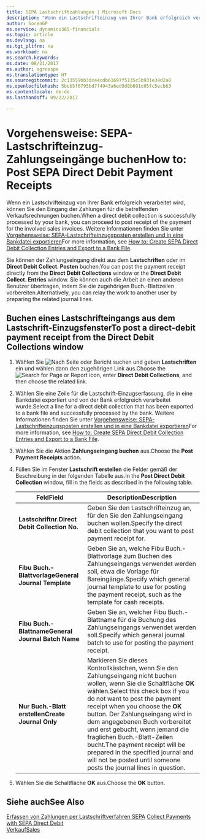 ```yaml
---
title: SEPA Lastschriftzahlungen | Microsoft Docs
description: "Wenn ein Lastschrifteinzug von Ihrer Bank erfolgreich verarbeitet wird, können Sie den Eingang der Zahlungen für die betreffenden Verkaufsrechnungen buchen."
author: SorenGP
ms.service: dynamics365-financials
ms.topic: article
ms.devlang: na
ms.tgt_pltfrm: na
ms.workload: na
ms.search.keywords: 
ms.date: 08/21/2017
ms.author: sgroespe
ms.translationtype: HT
ms.sourcegitcommit: 2c13559bb3dc44cdb61697f5135c5b931e34d2a8
ms.openlocfilehash: 5beb5f6795bd7f4943a6ed9d8b691c05fc5ecb63
ms.contentlocale: de-de
ms.lasthandoff: 09/22/2017

---
```

# <a name="how-to-post-sepa-direct-debit-payment-receipts"></a><span data-ttu-id="ea1b7-103">Vorgehensweise: SEPA-Lastschrifteinzug-Zahlungseingänge buchen</span><span class="sxs-lookup"><span data-stu-id="ea1b7-103">How to: Post SEPA Direct Debit Payment Receipts</span></span>
<span data-ttu-id="ea1b7-104">Wenn ein Lastschrifteinzug von Ihrer Bank erfolgreich verarbeitet wird, können Sie den Eingang der Zahlungen für die betreffenden Verkaufsrechnungen buchen.</span><span class="sxs-lookup"><span data-stu-id="ea1b7-104">When a direct debit collection is successfully processed by your bank, you can proceed to post receipt of the payment for the involved sales invoices.</span></span> <span data-ttu-id="ea1b7-105">Weitere Informationen finden Sie unter [Vorgehensweise: SEPA-Lastschrifteinzugsposten erstellen und in eine Bankdatei exportieren](finance-how-create-sepa-direct-debit-collection-entries-export-bank-file.md)</span><span class="sxs-lookup"><span data-stu-id="ea1b7-105">For more information, see [How to: Create SEPA Direct Debit Collection Entries and Export to a Bank File](finance-how-create-sepa-direct-debit-collection-entries-export-bank-file.md).</span></span>  

<span data-ttu-id="ea1b7-106">Sie können der Zahlungseingang direkt aus dem **Lastschriften** oder im **Direct Debit Collect. Posten** buchen.</span><span class="sxs-lookup"><span data-stu-id="ea1b7-106">You can post the payment receipt directly from the **Direct Debit Collections** window or the **Direct Debit Collect. Entries** window.</span></span> <span data-ttu-id="ea1b7-107">Sie können auch die Arbeit an einen anderen Benutzer übertragen, indem Sie die zugehörigen Buch.-Blattzeilen vorbereiten.</span><span class="sxs-lookup"><span data-stu-id="ea1b7-107">Alternatively, you can relay the work to another user by preparing the related journal lines.</span></span>  

## <a name="to-post-a-direct-debit-payment-receipt-from-the-direct-debit-collections-window"></a><span data-ttu-id="ea1b7-108">Buchen eines Lastschrifteingangs aus dem Lastschrift-Einzugsfenster</span><span class="sxs-lookup"><span data-stu-id="ea1b7-108">To post a direct-debit payment receipt from the Direct Debit Collections window</span></span>  
1. <span data-ttu-id="ea1b7-109">Wählen Sie ![Nach Seite oder Bericht suchen](media/ui-search/search_small.png "Nach Seite oder Berichtsymbol suchen") und geben **Lastschriften** ein und wählen dann den zugehörigen Link aus.</span><span class="sxs-lookup"><span data-stu-id="ea1b7-109">Choose the ![Search for Page or Report](media/ui-search/search_small.png "Search for Page or Report icon") icon, enter **Direct Debit Collections**, and then choose the related link.</span></span>  
2. <span data-ttu-id="ea1b7-110">Wählen Sie eine Zeile für die Lastschrift-Einzugserfassung, die in eine Bankdatei exportiert und von der Bank erfolgreich verarbeitet wurde.</span><span class="sxs-lookup"><span data-stu-id="ea1b7-110">Select a line for a direct debit collection that has been exported to a bank file and successfully processed by the bank.</span></span> <span data-ttu-id="ea1b7-111">Weitere Informationen finden Sie unter [Vorgehensweise: SEPA-Lastschrifteinzugsposten erstellen und in eine Bankdatei exportieren](finance-how-create-sepa-direct-debit-collection-entries-export-bank-file.md)</span><span class="sxs-lookup"><span data-stu-id="ea1b7-111">For more information, see [How to: Create SEPA Direct Debit Collection Entries and Export to a Bank File](finance-how-create-sepa-direct-debit-collection-entries-export-bank-file.md).</span></span>  
3. <span data-ttu-id="ea1b7-112">Wählen Sie die Aktion **Zahlungseingang buchen** aus.</span><span class="sxs-lookup"><span data-stu-id="ea1b7-112">Choose the **Post Payment Receipts** action.</span></span>  
4. <span data-ttu-id="ea1b7-113">Füllen Sie im Fenster **Lastschrift erstellen** die Felder gemäß der Beschreibung in der folgenden Tabelle aus.</span><span class="sxs-lookup"><span data-stu-id="ea1b7-113">In the **Post Direct Debit Collection** window, fill in the fields as described in the following table.</span></span>  

    |<span data-ttu-id="ea1b7-114">Feld</span><span class="sxs-lookup"><span data-stu-id="ea1b7-114">Field</span></span>|<span data-ttu-id="ea1b7-115">Description</span><span class="sxs-lookup"><span data-stu-id="ea1b7-115">Description</span></span>|  
    |---------------------------------|---------------------------------------|  
    |<span data-ttu-id="ea1b7-116">**Lastschriftnr.**</span><span class="sxs-lookup"><span data-stu-id="ea1b7-116">**Direct Debit Collection No.**</span></span>|<span data-ttu-id="ea1b7-117">Geben Sie den Lastschrifteinzug an, für den Sie den Zahlungseingang buchen wollen.</span><span class="sxs-lookup"><span data-stu-id="ea1b7-117">Specify the direct debit collection that you want to post payment receipt for.</span></span>|  
    |<span data-ttu-id="ea1b7-118">**Fibu Buch.-Blattvorlage**</span><span class="sxs-lookup"><span data-stu-id="ea1b7-118">**General Journal Template**</span></span>|<span data-ttu-id="ea1b7-119">Geben Sie an, welche Fibu Buch.-Blattvorlage zum Buchen des Zahlungseingangs verwendet werden soll, etwa die Vorlage für Bareingänge.</span><span class="sxs-lookup"><span data-stu-id="ea1b7-119">Specify which general journal template to use for posting the payment receipt, such as the template for cash receipts.</span></span>|  
    |<span data-ttu-id="ea1b7-120">**Fibu Buch.-Blattname**</span><span class="sxs-lookup"><span data-stu-id="ea1b7-120">**General Journal Batch Name**</span></span>|<span data-ttu-id="ea1b7-121">Geben Sie an, welcher Fibu Buch.-Blattname für die Buchung des Zahlungseingangs verwendet werden soll.</span><span class="sxs-lookup"><span data-stu-id="ea1b7-121">Specify which general journal batch to use for posting the payment receipt.</span></span>|  
    |<span data-ttu-id="ea1b7-122">**Nur Buch.-Blatt erstellen**</span><span class="sxs-lookup"><span data-stu-id="ea1b7-122">**Create Journal Only**</span></span>|<span data-ttu-id="ea1b7-123">Markieren Sie dieses Kontrollkästchen, wenn Sie den Zahlungseingang nicht buchen wollen, wenn Sie die Schaltfläche **OK** wählen.</span><span class="sxs-lookup"><span data-stu-id="ea1b7-123">Select this check box if you do not want to post the payment receipt when you choose the **OK** button.</span></span> <span data-ttu-id="ea1b7-124">Der Zahlungseingang wird in dem angegebenen Buch vorbereitet und erst gebucht, wenn jemand die fraglichen Buch.-Blatt-Zeilen bucht.</span><span class="sxs-lookup"><span data-stu-id="ea1b7-124">The payment receipt will be prepared in the specified journal and will not be posted until someone posts the journal lines in question.</span></span>|  

5. <span data-ttu-id="ea1b7-125">Wählen Sie die Schaltfläche **OK** aus.</span><span class="sxs-lookup"><span data-stu-id="ea1b7-125">Choose the **OK** button.</span></span>  

## <a name="see-also"></a><span data-ttu-id="ea1b7-126">Siehe auch</span><span class="sxs-lookup"><span data-stu-id="ea1b7-126">See Also</span></span>  
 <span data-ttu-id="ea1b7-127">[Erfassen von Zahlungen per Lastschriftverfahren SEPA](finance-collect-payments-with-sepa-direct-debit.md) </span><span class="sxs-lookup"><span data-stu-id="ea1b7-127">[Collect Payments with SEPA Direct Debit](finance-collect-payments-with-sepa-direct-debit.md) </span></span>  
 [<span data-ttu-id="ea1b7-128">Verkauf</span><span class="sxs-lookup"><span data-stu-id="ea1b7-128">Sales</span></span>](sales-manage-sales.md)

